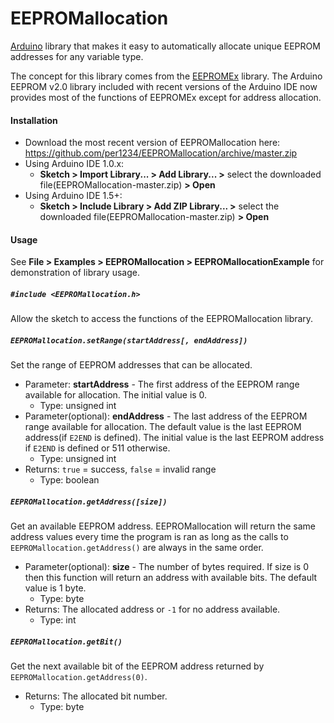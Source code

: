 EEPROMallocation
==========

[Arduino](http://arduino.cc) library that makes it easy to automatically allocate unique EEPROM addresses for any variable type.

The concept for this library comes from the [EEPROMEx](https://github.com/thijse/Arduino-EEPROMEx) library. The Arduino EEPROM v2.0 library included with recent versions of the Arduino IDE now provides most of the functions of EEPROMEx except for address allocation.


<a id="installation"></a>
#### Installation
- Download the most recent version of EEPROMallocation here: https://github.com/per1234/EEPROMallocation/archive/master.zip
- Using Arduino IDE 1.0.x:
  - **Sketch > Import Library... > Add Library... >** select the downloaded file(EEPROMallocation-master.zip) **> Open**
- Using Arduino IDE 1.5+:
  - **Sketch > Include Library > Add ZIP Library... >** select the downloaded file(EEPROMallocation-master.zip) **> Open**


<a id="usage"></a>
#### Usage
See **File > Examples > EEPROMallocation > EEPROMallocationExample** for demonstration of library usage.

##### `#include <EEPROMallocation.h>`
Allow the sketch to access the functions of the EEPROMallocation library.

##### `EEPROMallocation.setRange(startAddress[, endAddress])`
Set the range of EEPROM addresses that can be allocated.
- Parameter: **startAddress** - The first address of the EEPROM range available for allocation. The initial value is 0.
  - Type: unsigned int
- Parameter(optional): **endAddress** - The last address of the EEPROM range available for allocation. The default value is the last EEPROM address(if `E2END` is defined). The initial value is the last EEPROM address if `E2END` is defined or 511 otherwise.
  - Type: unsigned int
- Returns: `true` = success, `false` = invalid range
  - Type: boolean

##### `EEPROMallocation.getAddress([size])`
Get an available EEPROM address. EEPROMallocation will return the same address values every time the program is ran as long as the calls to `EEPROMallocation.getAddress()` are always in the same order.
- Parameter(optional): **size** - The number of bytes required. If size is 0 then this function will return an address with available bits. The default value is 1 byte.
  - Type: byte
- Returns: The allocated address or `-1` for no address available.
  - Type: int

##### `EEPROMallocation.getBit()`
Get the next available bit of the EEPROM address returned by `EEPROMallocation.getAddress(0)`.
- Returns: The allocated bit number.
  - Type: byte

